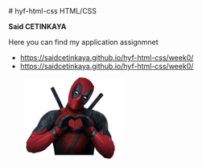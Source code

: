 <div># hyf-html-css
HTML/CSS

**Said CETINKAYA**


Here you can find my application assignmnet

- <a href="https://saidcetinkaya.github.io/hyf-html-css/week0/" rel="nofollow">https://saidcetinkaya.github.io/hyf-html-css/week0/</a>
- <a href="https://saidcetinkaya.github.io/hyf-html-css/week0/" rel="nofollow">https://saidcetinkaya.github.io/hyf-html-css/week0/</a>
</div>
<img style="color:blue;margin-left:30px;" src='https://raw.githubusercontent.com/saidcetinkaya/hyf-html-css/master/week1/Photos/deadpool_PNG83.png ' width= 200px >
